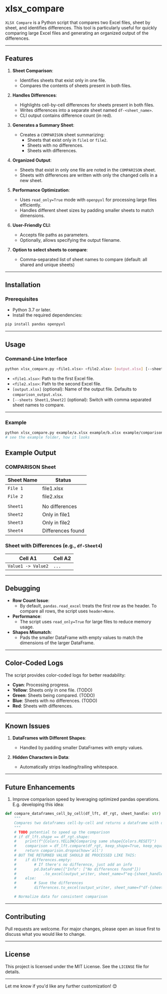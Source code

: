 # xlsx_compare

`XLSX Compare` is a Python script that compares two Excel files, sheet by sheet, and identifies differences. This tool is particularly useful for quickly comparing large Excel files and generating an organized output of the differences.

---

## Features

1. **Sheet Comparison**:

   - Identifies sheets that exist only in one file.
   - Compares the contents of sheets present in both files.

2. **Handles Differences**:

   - Highlights cell-by-cell differences for sheets present in both files.
   - Writes differences into a separate sheet named `df-<sheet_name>`.
   - CLI output contains difference count (in red).

3. **Generates a Summary Sheet**:

   - Creates a `COMPARISON` sheet summarizing:
     - Sheets that exist only in `file1` or `file2`.
     - Sheets with no differences.
     - Sheets with differences.

4. **Organized Output**:

   - Sheets that exist in only one file are noted in the `COMPARISON` sheet.
   - Sheets with differences are written with only the changed cells in a new sheet.

5. **Performance Optimization**:

   - Uses `read_only=True` mode with `openpyxl` for processing large files efficiently.
   - Handles different sheet sizes by padding smaller sheets to match dimensions.

6. **User-Friendly CLI**:

   - Accepts file paths as parameters.
   - Optionally, allows specifying the output filename.

7. **Option to select sheets to compare**:

   - Comma-separated list of sheet names to compare (default: all shared and unique sheets)

---

## Installation

### Prerequisites

- Python 3.7 or later.
- Install the required dependencies:

```bash
pip install pandas openpyxl
```

---

## Usage

### Command-Line Interface

```bash
python xlsx_compare.py <file1.xlsx> <file2.xlsx> [output.xlsx] [--sheets Sheet1,Sheet2]
```

- `<file1.xlsx>`: Path to the first Excel file.
- `<file2.xlsx>`: Path to the second Excel file.
- `[output.xlsx]` (optional): Name of the output file. Defaults to `comparison_output.xlsx`.
- `[--sheets Sheet1,Sheet2]` (optional): Switch with comma separated sheet names to compare.

---

### Example

```bash
python xlsx_compare.py example/a.xlsx example/b.xlsx example/comparison.xlsx
# see the example folder, how it looks
```

## Example Output

### COMPARISON Sheet

| **Sheet Name** | **Status**        |
| -------------- | ----------------- |
| `File 1`       | file1.xlsx        |
| `File 2`       | file2.xlsx        |
|                |                   |
| `Sheet1`       | No differences    |
| `Sheet2`       | Only in file1     |
| `Sheet3`       | Only in file2     |
| `Sheet4`       | Differences found |

### Sheet with Differences (e.g., `df-Sheet4`)

| **Cell A1**        | **Cell A2** |
| ------------------ | ----------- |
| `Value1 -> Value2` | `...`       |

---

## Debugging

- **Row Count Issue**:
  - By default, `pandas.read_excel` treats the first row as the header. To compare all rows, the script uses `header=None`.
- **Performance**:
  - The script uses `read_only=True` for large files to reduce memory usage.
- **Shapes Mismatch**:
  - Pads the smaller DataFrame with empty values to match the dimensions of the larger DataFrame.

---

## Color-Coded Logs

The script provides color-coded logs for better readability:

- **Cyan**: Processing progress.
- **Yellow**: Sheets only in one file. (TODO)
- **Green**: Sheets being compared. (TODO)
- **Blue**: Sheets with no differences. (TODO)
- **Red**: Sheets with differences.

---

## Known Issues

1. **DataFrames with Different Shapes**:

   - Handled by padding smaller DataFrames with empty values.

2. **Hidden Characters in Data**:
   - Automatically strips leading/trailing whitespace.

---

## Future Enhancements

1. Improve comparison speed by leveraging optimized pandas operations. E.g. developing this idea:

```python
def compare_dataframes_cell_by_cell(df_lft, df_rgt, sheet_handle: str) -> pd.DataFrame:
    """
    Compares two dataframes cell-by-cell and returns a dataframe with differences.
    """
    # TODO potential to speed up the comparison
    # if df_lft.shape == df_rgt.shape:
    #    print(f"{Colors.YELLOW}Comparing same shape{Colors.RESET}")
    #    comparison = df_lft.compare(df_rgt, keep_shape=True, keep_equal=False)
    #    return comparison.dropna(how='all')
    # BUT THE RETURNED VALUE SHOULD BE PROCESSED LIKE THIS:
    #    if differences.empty:
    #        # If there's no difference, just add an info
    #        pd.DataFrame({"Info": ["No differences found"]})
    #            .to_excel(output_writer, sheet_name=f"eq-{sheet_handle[:28]}", index=False)
    #    else:
    #        # Save the differences
    #        differences.to_excel(output_writer, sheet_name=f"df-{sheet_handle[:28]}", index=True)

    # Normalize data for consistent comparison
```

---

## Contributing

Pull requests are welcome. For major changes, please open an issue first to discuss what you would like to change.

---

## License

This project is licensed under the MIT License. See the `LICENSE` file for details.

---

Let me know if you'd like any further customization! 😊
